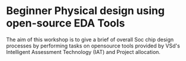 # Beginner Physical design using open-source EDA Tools

The aim of this workshop is to give a brief of overall Soc chip design processes by performing tasks on opensource tools provided by VSd's Intelligent Assessment Technology (IAT) and Project allocation.



